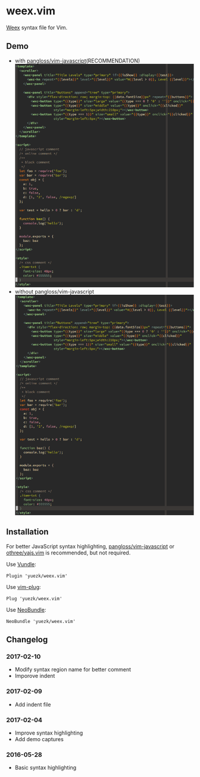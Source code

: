 # weex.vim
[Weex][] syntax file for Vim.

## Demo

* with [pangloss/vim-javascript][js](RECOMMENDATION)
    ![capture-with-vim-javascript.png](capture-with-vim-javascript.png)
* without pangloss/vim-javascript
    ![capture.png](capture.png)

## Installation

For better JavaScript syntax highlighting, [pangloss/vim-javascript][js] or 
[othree/yajs.vim][yajs] is recommended, but not required.

Use [Vundle][vundle]:

```viml
Plugin 'yuezk/weex.vim'
```

Use [vim-plug][plug]:

```viml
Plug 'yuezk/weex.vim'
```

Use [NeoBundle][bundle]:

```viml
NeoBundle 'yuezk/weex.vim'
```

## Changelog

### 2017-02-10

- Modify syntax region name for better comment
- Imporove indent

### 2017-02-09

- Add indent file

### 2017-02-04

- Improve syntax highlighting
- Add demo captures

### 2016-05-28

- Basic syntax highlighting

[Weex]: http://alibaba.github.io/weex/
[vundle]: https://github.com/gmarik/vundle
[plug]: https://github.com/junegunn/vim-plug
[bundle]: https://github.com/Shougo/neobundle.vim
[js]: https://github.com/pangloss/vim-javascript
[yajs]: https://github.com/othree/yajs.vim

